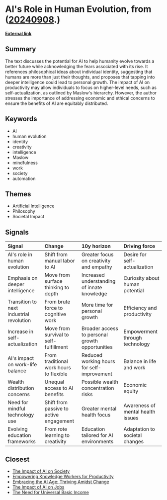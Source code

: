 # __AI's Role in Human Evolution__, from ([20240908](https://kghosh.substack.com/p/20240908).)

__[External link](https://hosanagar.substack.com/p/ai-and-the-evolution-of-humanity)__



## Summary

The text discusses the potential for AI to help humanity evolve towards a better future while acknowledging the fears associated with its rise. It references philosophical ideas about individual identity, suggesting that humans are more than just their thoughts, and proposes that tapping into deeper intelligence could lead to personal growth. The impact of AI on productivity may allow individuals to focus on higher-level needs, such as self-actualization, as outlined by Maslow's hierarchy. However, the author stresses the importance of addressing economic and ethical concerns to ensure the benefits of AI are equitably distributed.

## Keywords

* AI
* human evolution
* identity
* creativity
* intelligence
* Maslow
* mindfulness
* work
* society
* automation

## Themes

* Artificial Intelligence
* Philosophy
* Societal Impact

## Signals

| Signal                                   | Change                                  | 10y horizon                                     | Driving force                     |
|:-----------------------------------------|:----------------------------------------|:------------------------------------------------|:----------------------------------|
| AI's role in human evolution             | Shift from manual labor to AI           | Greater focus on creativity and empathy         | Desire for self-actualization     |
| Emphasis on deeper intelligence          | Move from surface thinking to depth     | Increased understanding of innate knowledge     | Curiosity about human potential   |
| Transition to next industrial revolution | From brute force to cognitive work      | More time for personal growth                   | Efficiency and productivity       |
| Increase in self-actualization           | Move from survival to self-fulfillment  | Broader access to personal growth opportunities | Empowerment through technology    |
| AI's impact on work-life balance         | From traditional work hours to flexible | Reduced working hours for self-improvement      | Balance in life and work          |
| Wealth distribution concerns             | Unequal access to AI benefits           | Possible wealth concentration risks             | Economic equity                   |
| Need for mindful technology use          | Shift from passive to active engagement | Greater mental health focus                     | Awareness of mental health issues |
| Evolving education frameworks            | From rote learning to creativity        | Education tailored for AI environments          | Adaptation to societal changes    |

## Closest

* [The Impact of AI on Society](87709d0e31dee725ec1f54b7f4facbc4)
* [Empowering Knowledge Workers for Productivity](c407a926fe431205488024f43c47a801)
* [Embracing the AI Age: Thriving Amidst Change](23a3410059759ba4214235628d4ebd4b)
* [The Impact of AI on Jobs](17cff4adea214f71c7a5eed15307b0e7)
* [The Need for Universal Basic Income](550efa34f0d3da2d8dc49d97f98859d9)